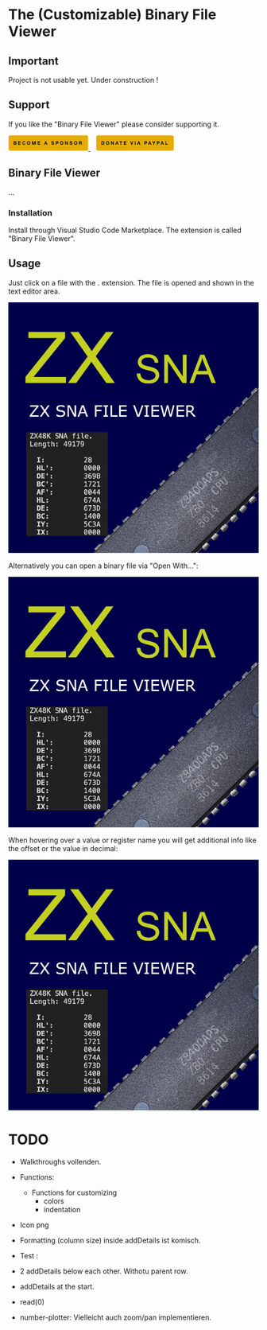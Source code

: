 # The (Customizable) Binary File Viewer
## Important

Project is not usable yet.
Under construction !


## Support

If you like the "Binary File Viewer" please consider supporting it.

<a href="https://github.com/sponsors/maziac" title="Github sponsor">
	<img src="assets/button_donate_sp.png" />
</a>
&nbsp;&nbsp;
<a href="https://www.paypal.com/donate/?hosted_button_id=K6NNLZCTN3UV4&locale.x=en_DE&Z3JncnB0=" title="PayPal">
	<img src="assets/button_donate_pp.png" />
</a>


## Binary File Viewer

...



### Installation

Install through Visual Studio Code Marketplace.
The extension is called "Binary File Viewer".


## Usage

Just click on a file with the *.* extension.
The file is opened and shown in the text editor area.

![](assets/icon.png)


Alternatively you can open a binary file via "Open With...":

![](assets/icon.png)

When hovering over a value or register name you will get additional info like the offset or the value in decimal:

![](assets/icon.png)


# TODO


- Walkthroughs vollenden.

- Functions:
	- Functions for customizing
		- colors
		- indentation

- Icon png

- Formatting (column size) inside addDetails ist komisch.

- Test :
 - 2 addDetails below each other. Withotu parent row.
 - addDetails at the start.
 - read(0)

- number-plotter: Vielleicht auch zoom/pan implementieren.